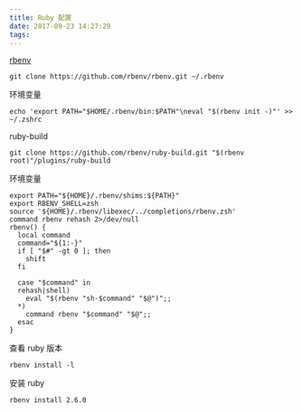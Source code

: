 ```yaml
---
title: Ruby 配置
date: 2017-09-23 14:27:29
tags:
---
```


[rbenv](https://github.com/rbenv/rbenv)

```
git clone https://github.com/rbenv/rbenv.git ~/.rbenv
```



环境变量

```
echo 'export PATH="$HOME/.rbenv/bin:$PATH"\neval "$(rbenv init -)"' >> ~/.zshrc
```



ruby-build

```
git clone https://github.com/rbenv/ruby-build.git "$(rbenv root)"/plugins/ruby-build
```



环境变量

```shell
export PATH="${HOME}/.rbenv/shims:${PATH}"
export RBENV_SHELL=zsh
source '${HOME}/.rbenv/libexec/../completions/rbenv.zsh'
command rbenv rehash 2>/dev/null
rbenv() {
  local command
  command="${1:-}"
  if [ "$#" -gt 0 ]; then
    shift
  fi

  case "$command" in
  rehash|shell)
    eval "$(rbenv "sh-$command" "$@")";;
  *)
    command rbenv "$command" "$@";;
  esac
}
```



查看 ruby 版本

```
rbenv install -l
```



安装 ruby

```
rbenv install 2.6.0
```

